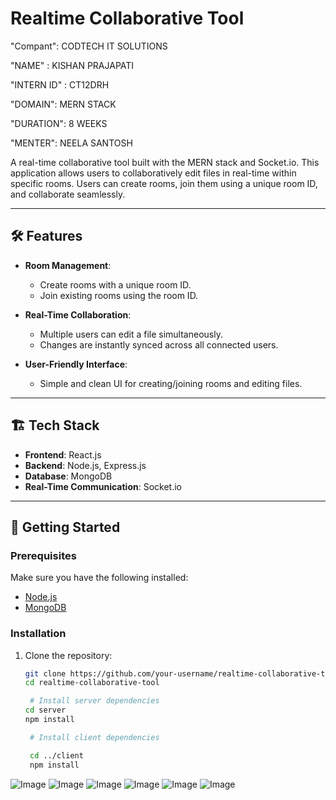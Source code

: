 # Realtime Collaborative Tool

"Compant": CODTECH IT SOLUTIONS

"NAME" : KISHAN PRAJAPATI

"INTERN ID" : CT12DRH

"DOMAIN": MERN STACK

"DURATION": 8 WEEKS

"MENTER": NEELA SANTOSH

A real-time collaborative tool built with the MERN stack and Socket.io. This application allows users to collaboratively edit files in real-time within specific rooms. Users can create rooms, join them using a unique room ID, and collaborate seamlessly.

---

## 🛠️ Features

- **Room Management**:

  - Create rooms with a unique room ID.
  - Join existing rooms using the room ID.

- **Real-Time Collaboration**:

  - Multiple users can edit a file simultaneously.
  - Changes are instantly synced across all connected users.

- **User-Friendly Interface**:
  - Simple and clean UI for creating/joining rooms and editing files.

---

## 🏗️ Tech Stack

- **Frontend**: React.js
- **Backend**: Node.js, Express.js
- **Database**: MongoDB
- **Real-Time Communication**: Socket.io

---

## 🚀 Getting Started

### Prerequisites

Make sure you have the following installed:

- [Node.js](https://nodejs.org/)
- [MongoDB](https://www.mongodb.com/)

### Installation

1. Clone the repository:

   ```bash
   git clone https://github.com/your-username/realtime-collaborative-tool.git
   cd realtime-collaborative-tool

    # Install server dependencies
   cd server
   npm install

    # Install client dependencies

    cd ../client
    npm install

    ```

![Image](https://github.com/user-attachments/assets/9e1007ea-4401-4399-8cbf-10111001a7e1)
![Image](https://github.com/user-attachments/assets/969eeef5-6352-4a0c-971e-ca54bcbf41b3)
![Image](https://github.com/user-attachments/assets/e39579e1-a850-4612-9fee-b476e13f742e)
![Image](https://github.com/user-attachments/assets/1897150b-0f9b-458d-9870-671d31219340)
![Image](https://github.com/user-attachments/assets/d3ffa97d-6c0e-45a5-8eb9-1c318805afcb)
![Image](https://github.com/user-attachments/assets/e020ba99-2863-4280-a7d2-85b02fadc310)
